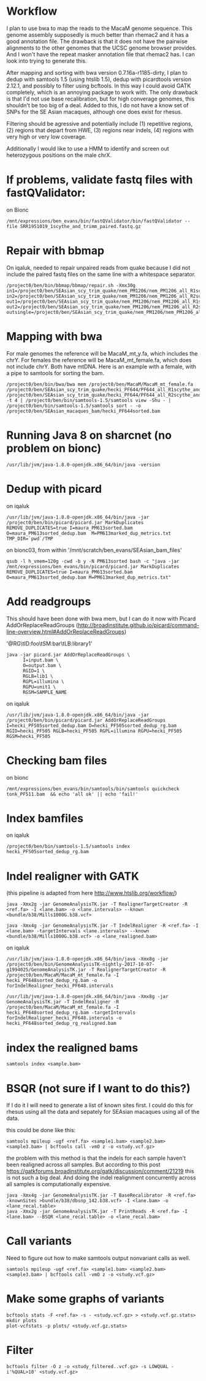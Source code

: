 # Workflow

I plan to use bwa to map the reads to the MacaM genome sequence.  This genome assembly supposedly is much better than rhemac2 and it has a good annotation file.  The drawback is that it does not have the pairwise alignments to the other genomes that the UCSC genome browser provides. And I won't have the repeat masker annotation file that rhemac2 has. I can look into trying to generate this.

After mapping and sorting with bwa version 0.7.16a-r1185-dirty, I plan to dedup with samtools 1.5 (using htslib 1.5), dedup with picardtools version 2.12.1, and possibly to filter using bcftools.  In this way I could avoid GATK completely, which is an annoying package to work with.  The only drawback is that I'd not use base recalibration, but for high converage genomes, this shouldn't be too big of a deal. Added to this, I do not have a know set of SNPs for the SE Asian macaques, although one does exist for rhesus.

Filtering should be agressive and potentially include (1) repetitive regions, (2) regions that depart from HWE, (3) regions near indels, (4) regions with very high or very low coverage.

Additionally I would like to use a HMM to identify and screen out heterozygous positions on the male chrX.

# If problems, validate fastq files with fastQValidator:

on Bionc

```
/mnt/expressions/ben_evans/bin/fastQValidator/bin/fastQValidator --file SRR1951019_1scythe_and_trimm_paired.fastq.gz
```

# Repair with bbmap
On iqaluk, needed to repair unpaired reads from quake because I did not include the paired fastq files on the same line with a whitespace separator.

```
/project0/ben/bin/bbmap/bbmap/repair.sh -Xmx30g in1=/project0/ben/SEAsian_scy_trim_quake/nem_PM1206/nem_PM1206_all_R1scythe_and_trimm_paired.cor.fastq.gz in2=/project0/ben/SEAsian_scy_trim_quake/nem_PM1206/nem_PM1206_all_R2scythe_and_trimm_paired.cor.fastq.gz out1=/project0/ben/SEAsian_scy_trim_quake/nem_PM1206/nem_PM1206_all_R1scythe_and_trimm_paired.corfixed.fastq.gz out2=/project0/ben/SEAsian_scy_trim_quake/nem_PM1206/nem_PM1206_all_R2scythe_and_trimm_paired.corfixed.fastq.gz outsingle=/project0/ben/SEAsian_scy_trim_quake/nem_PM1206/nem_PM1206_all_R1scythe_and_trimm_pairsingletons.fq.gz 
```

# Mapping with bwa

For male genomes the reference will be MacaM_mt_y.fa, which includes the chrY.  For females the reference will be MacaM_mt_female.fa, which does not include chrY. Both have mtDNA.  Here is an example with a female, with a pipe to samtools for sorting the bam.

```
/project0/ben/bin/bwa/bwa mem /project0/ben/MacaM/MacaM_mt_female.fa /project0/ben/SEAsian_scy_trim_quake/hecki_PF644/PF644_all_R1scythe_and_trimm_paired.corfixed.fq.gz /project0/ben/SEAsian_scy_trim_quake/hecki_PF644/PF644_all_R2scythe_and_trimm_paired.corfixed.fq.gz -t 4 | /project0/ben/bin/samtools-1.5/samtools view -Shu - | /project0/ben/bin/samtools-1.5/samtools sort - -o /project0/ben/SEAsian_macaques_bam/hecki_PF644sorted.bam
```


# Running Java 8 on sharcnet (no problem on bionc)

```
/usr/lib/jvm/java-1.8.0-openjdk.x86_64/bin/java -version
```

# Dedup with picard

on iqaluk
```
/usr/lib/jvm/java-1.8.0-openjdk.x86_64/bin/java -jar /project0/ben/bin/picard/picard.jar MarkDuplicates REMOVE_DUPLICATES=true I=maura_PM613sorted.bam O=maura_PM613sorted_dedup.bam  M=PM613marked_dup_metrics.txt TMP_DIR=`pwd`/TMP
```
on bionc03, from within '/mnt/scratch/ben_evans/SEAsian_bam_files'
```
qsub -l h_vmem=120g -cwd -b y -N PM613sorted bash -c "java -jar /mnt/expressions/ben_evans/bin/picard/picard.jar MarkDuplicates REMOVE_DUPLICATES=true I=maura_PM613sorted.bam O=maura_PM613sorted_dedup.bam M=PM613marked_dup_metrics.txt"
```

# Add readgroups

This should have been done with bwa mem, but I can do it now with Picard AddOrReplaceReadGroups (http://broadinstitute.github.io/picard/command-line-overview.html#AddOrReplaceReadGroups) 

'@RG\tID:foo\tSM:bar\tLB:library1'

```
java -jar picard.jar AddOrReplaceReadGroups \
      I=input.bam \
      O=output.bam \
      RGID=1 \
      RGLB=lib1 \
      RGPL=illumina \
      RGPU=unit1 \
      RGSM=SAMPLE_NAME
```

on iqaluk
```
/usr/lib/jvm/java-1.8.0-openjdk.x86_64/bin/java -jar /project0/ben/bin/picard/picard.jar AddOrReplaceReadGroups I=hecki_PF505sorted_dedup.bam O=hecki_PF505sorted_dedup_rg.bam RGID=hecki_PF505 RGLB=hecki_PF505 RGPL=illumina RGPU=hecki_PF505 RGSM=hecki_PF505
```

# Checking bam files

on bionc
```
/mnt/expressions/ben_evans/bin/samtools/bin/samtools quickcheck tonk_PF511.bam  && echo 'all ok' || echo 'fail!'
```

# Index bamfiles
on iqaluk
```
/project0/ben/bin/samtools-1.5/samtools index hecki_PF505sorted_dedup_rg.bam
```

# Indel realigner with GATK

(this pipeline is adapted from here http://www.htslib.org/workflow/)

```
java -Xmx2g -jar GenomeAnalysisTK.jar -T RealignerTargetCreator -R <ref.fa> -I <lane.bam> -o <lane.intervals> --known <bundle/b38/Mills1000G.b38.vcf>
```
```
java -Xmx4g -jar GenomeAnalysisTK.jar -T IndelRealigner -R <ref.fa> -I <lane.bam> -targetIntervals <lane.intervals> --known <bundle/b38/Mills1000G.b38.vcf> -o <lane_realigned.bam>
```

on iqaluk
```
/usr/lib/jvm/java-1.8.0-openjdk.x86_64/bin/java -Xmx8g -jar /project0/ben/bin/GenomeAnalysisTK-nightly-2017-10-07-g1994025/GenomeAnalysisTK.jar -T RealignerTargetCreator -R /project0/ben/MacaM/MacaM_mt_female.fa -I hecki_PF648sorted_dedup_rg.bam -o forIndelRealigner_hecki_PF648.intervals
```
```
/usr/lib/jvm/java-1.8.0-openjdk.x86_64/bin/java -Xmx8g -jar GenomeAnalysisTK.jar -T IndelRealigner -R /project0/ben/MacaM/MacaM_mt_female.fa -I hecki_PF648sorted_dedup_rg.bam -targetIntervals forIndelRealigner_hecki_PF648.intervals -o hecki_PF648sorted_dedup_rg_realigned.bam
```

# index the realigned bams

```
samtools index <sample.bam>
```

# BSQR (not sure if I want to do this?)

If I do it I will need to generate a list of known sites first.  I could do this for rhesus using all the data and sepately for SEAsian macaques using all of the data.

this could be done like this:
```
samtools mpileup -ugf <ref.fa> <sample1.bam> <sample2.bam> <sample3.bam> | bcftools call -vmO z -o <study.vcf.gz>
```

the problem with this method is that the indels for each sample haven't been realigned across all samples.  But according to this post https://gatkforums.broadinstitute.org/gatk/discussion/comment/21219 this is not such a big deal.  And doing the indel realignment concurrently across all samples is computationally expensive.  

```
java -Xmx4g -jar GenomeAnalysisTK.jar -T BaseRecalibrator -R <ref.fa> -knownSites >bundle/b38/dbsnp_142.b38.vcf> -I <lane.bam> -o <lane_recal.table>
java -Xmx2g -jar GenomeAnalysisTK.jar -T PrintReads -R <ref.fa> -I <lane.bam> --BSQR <lane_recal.table> -o <lane_recal.bam>
```

# Call variants

Need to figure out how to make samtools output nonvariant calls as well.

```
samtools mpileup -ugf <ref.fa> <sample1.bam> <sample2.bam> <sample3.bam> | bcftools call -vmO z -o <study.vcf.gz>
```

# Make some graphs of variants
```
bcftools stats -F <ref.fa> -s - <study.vcf.gz> > <study.vcf.gz.stats>
mkdir plots
plot-vcfstats -p plots/ <study.vcf.gz.stats>
```

# Filter

```
bcftools filter -O z -o <study_filtered..vcf.gz> -s LOWQUAL -i'%QUAL>10' <study.vcf.gz>
```


